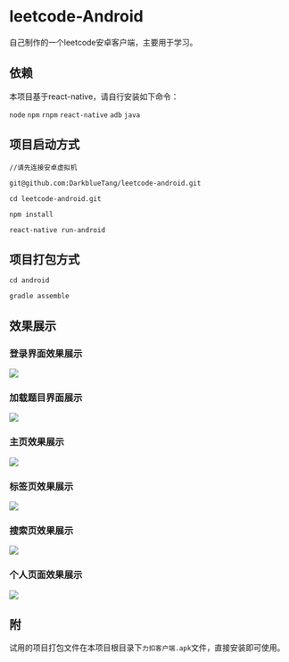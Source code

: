 # leetcode-Android
自己制作的一个leetcode安卓客户端，主要用于学习。

## 依赖
本项目基于react-native，请自行安装如下命令：

`node` `npm` `rnpm` `react-native` `adb` `java` 

## 项目启动方式

```$xslt
//请先连接安卓虚拟机

git@github.com:DarkblueTang/leetcode-android.git

cd leetcode-android.git

npm install

react-native run-android
```

## 项目打包方式
```$xslt
cd android

gradle assemble
```

## 效果展示

### 登录界面效果展示
![](./images/1.png)

### 加载题目界面展示
![](./images/2.png)

### 主页效果展示
![](./images/3.png)

### 标签页效果展示
![](./images/4.png)

### 搜索页效果展示
![](./images/5.png)

### 个人页面效果展示
![](./images/6.png)

## 附
试用的项目打包文件在本项目根目录下`力扣客户端.apk`文件，直接安装即可使用。

